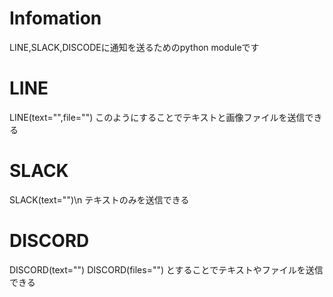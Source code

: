 # Infomation
LINE,SLACK,DISCODEに通知を送るためのpython moduleです

# LINE
LINE(text="",file="")
このようにすることでテキストと画像ファイルを送信できる

# SLACK
SLACK(text="")\n
テキストのみを送信できる

# DISCORD
DISCORD(text="")
DISCORD(files="")
とすることでテキストやファイルを送信できる
